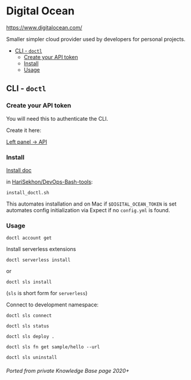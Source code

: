 # Digital Ocean

<https://www.digitalocean.com/>

Smaller simpler cloud provider used by developers for personal projects.

<!-- INDEX_START -->

- [CLI - `doctl`](#cli---doctl)
  - [Create your API token](#create-your-api-token)
  - [Install](#install)
  - [Usage](#usage)

<!-- INDEX_END -->

## CLI - `doctl`

### Create your API token

You will need this to authenticate the CLI.

Create it here:

[Left panel -> API](https://cloud.digitalocean.com/account/api/tokens)

### Install

[Install doc](https://docs.digitalocean.com/reference/doctl/how-to/install/)

in [HariSekhon/DevOps-Bash-tools](devops-bash-tools.md):

```shell
install_doctl.sh
```

This automates installation and on Mac if `$DIGITAL_OCEAN_TOKEN` is set automates config initialization via Expect if no `config.yml` is found.

### Usage

```shell
doctl account get
```

Install serverless extensions

```shell
doctl serverless install
```

or

```shell
doctl sls install
```

(`sls` is short form for `serverless`)

Connect to development namespace:

```shell
doctl sls connect
```

```shell
doctl sls status
```

```shell
doctl sls deploy .
```

```shell
doctl sls fn get sample/hello --url
```

```shell
doctl sls uninstall
```

###### Ported from private Knowledge Base page 2020+
